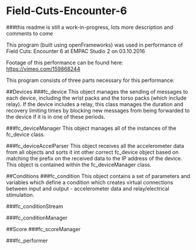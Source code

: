 # Field-Cuts-Encounter-6
###this readme is still a work-in-progress, lots more description and comments to come

This program (built using openFrameworks) was used in performance of Field Cuts: Encounter 6 at EMPAC Studio 2 on 03.10.2016

Footage of this performance can be found here: https://vimeo.com/159868244 

This program consists of three parts necessary for this performance:

##Devices
###fc_device
This object manages the sending of messages to each device, including the wrist packs and the torso packs (which include relay). If the device includes a relay, this class manages the duration and recovery limiting times by blocking new messages from being forwarded to the device if it is in one of these periods. 

###fc_deviceManager
This object manages all of the instances of the fc_device class.

###fc_deviceAccelParser
This object receives all the accelerometer data from all objects and sorts it int other correct fc_device object based on matching the prefix on the received data to the IP address of the device. This object is contained within the fc_deviceManager class.

##Conditions
###fc_condition
This object contains a set of parameters and variables which define a condition which creates virtual connections between input and output - accelerometer data and relay/electrical stimulation.

###fc_conditionStream


###fc_conditionManager

##Score
###fc_scoreManager

###fc_performer
